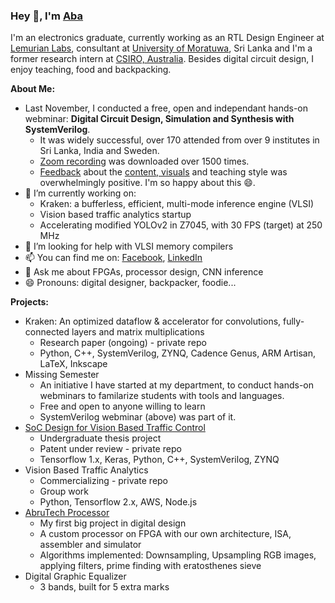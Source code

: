### Hey 👋, I'm [Aba](https://www.linkedin.com/in/abarajithan11/)

I'm an electronics graduate, currently working as an RTL Design Engineer at [Lemurian Labs](https://www.lemurianlabs.com), consultant at [University of Moratuwa](https://uom.lk/), Sri Lanka and I'm a former research intern at [CSIRO, Australia](https://www.csiro.au/). Besides digital circuit design, I enjoy teaching, food and backpacking.

**About Me:**

- Last November, I conducted a free, open and independant hands-on webminar: __Digital Circuit Design, Simulation and Synthesis with SystemVerilog__. 
  - It was widely successful, over 170 attended from over 9 institutes in Sri Lanka, India and Sweden.
  - [Zoom recording](http://dms.uom.lk/s/wdRSTcFoHXkSTy7) was downloaded over 1500 times.
  - [Feedback](https://bit.ly/sv-feedback) about the [content, visuals](http://bit.ly/sv-slides) and teaching style was overwhelmingly positive. I'm so happy about this 😄.
- 🔭 I’m currently working on: 
  - Kraken: a bufferless, efficient, multi-mode inference engine (VLSI)
  - Vision based traffic analytics startup
  - Accelerating modified YOLOv2 in Z7045, with 30 FPS (target) at 250 MHz
- 🤔 I’m looking for help with VLSI memory compilers
- 📫 You can find me on: [Facebook](https://www.facebook.com/abarajithan11/), [LinkedIn](https://www.linkedin.com/in/abarajithan11)
- 💬 Ask me about FPGAs, processor design, CNN inference
- 😄 Pronouns: digital designer, backpacker, foodie...

**Projects:**

- Kraken: An optimized dataflow & accelerator for convolutions, fully-connected layers and matrix multiplications
  - Research paper (ongoing) - private repo
  - Python, C++, SystemVerilog, ZYNQ, Cadence Genus, ARM Artisan, LaTeX, Inkscape
- Missing Semester
  - An initiative I have started at my department, to conduct hands-on webminars to familarize students with tools and languages.
  - Free and open to anyone willing to learn
  - SystemVerilog webminar (above) was part of it.
- [SoC Design for Vision Based Traffic Control](https://aba-projects.blogspot.com/2019/10/2019-vision-based-traffic-sensing-and.html) 
  - Undergraduate thesis project
  - Patent under review - private repo 
  - Tensorflow 1.x, Keras, Python, C++, SystemVerilog, ZYNQ 
- Vision Based Traffic Analytics
  - Commercializing - private repo
  - Group work
  - Python, Tensorflow 2.x, AWS, Node.js
- [AbruTech Processor](https://aba-projects.blogspot.com/2018/01/2018-custom-processor-design-and.html)
  - My first big project in digital design
  - A custom processor on FPGA with our own architecture, ISA, assembler and simulator
  - Algorithms implemented: Downsampling, Upsampling RGB images, applying filters, prime finding with eratosthenes sieve
- Digital Graphic Equalizer
  - 3 bands, built for 5 extra marks
  

<!--**abarajithan11/abarajithan11** is a ✨ _special_ ✨ repository because its `README.md` (this file) appears on your GitHub profile.

Here are some ideas to get you started:

- 🔭 I’m currently working on ...
- 🌱 I’m currently learning ...
- 👯 I’m looking to collaborate on ...
- 🤔 I’m looking for help with ...
- 💬 Ask me about ...
- 📫 How to reach me: ...
- 😄 Pronouns: ...
- ⚡ Fun fact: ...
-->
